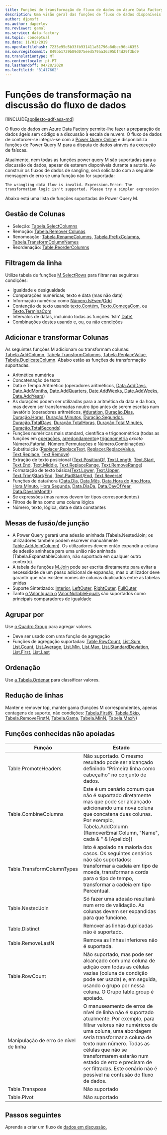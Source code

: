 ```yaml
---
title: Funções de transformação de fluxo de dados em Azure Data Factory
description: Uma visão geral das funções de fluxo de dados disponíveis na Azure Data Factory
author: djpmsft
ms.author: daperlov
ms.reviewer: gamal
ms.service: data-factory
ms.topic: conceptual
ms.date: 11/01/2019
ms.openlocfilehash: 7235e95e5b33fb931411a51796a8dbec96c46355
ms.sourcegitcommit: 849bb1729b89d075eed579aa36395bf4d29f3bd9
ms.translationtype: MT
ms.contentlocale: pt-PT
ms.lasthandoff: 04/28/2020
ms.locfileid: "81417662"
---
```

# <a name="transformation-functions-in-wrangling-data-flow"></a>Funções de transformação na discussão do fluxo de dados

[!INCLUDE[appliesto-adf-asa-md](includes/appliesto-adf-asa-md.md)]

O fluxo de dados em Azure Data Factory permite-lhe fazer a preparação de dados ágeis sem código e a discussão à escala de nuvem. O fluxo de dados de contorcer-se integra-se com a [Power Query Online](https://docs.microsoft.com/powerquery-m/power-query-m-reference) e disponibiliza funções de Power Query M para a disputa de dados através da execução de faíscas. 

Atualmente, nem todas as funções power query M são suportadas para a discussão de dados, apesar de estarem disponíveis durante a autoria. Ao construir os fluxos de dados de sangling, será solicitado com a seguinte mensagem de erro se uma função não for suportada:

`The wrangling data flow is invalid. Expression.Error: The transformation logic isn't supported. Please try a simpler expression`

Abaixo está uma lista de funções suportadas de Power Query M.

## <a name="column-management"></a>Gestão de Colunas

* Seleção: [Tabela.SelectColumns](https://docs.microsoft.com/powerquery-m/table-selectcolumns)
* Remoção: [Tabela.Remover Colunas](https://docs.microsoft.com/powerquery-m/table-removecolumns)
* Renomeação: [Tabela.RenameColumns,](https://docs.microsoft.com/powerquery-m/table-renamecolumns) [Tabela.PrefixColumns,](https://docs.microsoft.com/powerquery-m/table-prefixcolumns) [Tabela.TransformColumnNames](https://docs.microsoft.com/powerquery-m/table-transformcolumnnames)
* Reordenação: [Table.ReorderColumns](https://docs.microsoft.com/powerquery-m/table-reordercolumns)

## <a name="row-filtering"></a>Filtragem da linha

Utilize tabela de funções [M.SelectRows](https://docs.microsoft.com/powerquery-m/table-selectrows) para filtrar nas seguintes condições:

* Igualdade e desigualdade
* Comparações numéricas, texto e data (mas não data)
* Informação numérica como [Número.IsEven](https://docs.microsoft.com/powerquery-m/number-iseven)/[Odd](https://docs.microsoft.com/powerquery-m/number-iseven)
* Contenção de texto usando [texto.Contém,](https://docs.microsoft.com/powerquery-m/text-contains) [Texto.ComeçaCom](https://docs.microsoft.com/powerquery-m/text-startswith), ou [Texto.TerminaCom](https://docs.microsoft.com/powerquery-m/text-endswith)
* Intervalos de datas, incluindo todas as funções 'IsIn' [Date)](https://docs.microsoft.com/powerquery-m/date-functions) 
* Combinações destes usando e, ou, ou não condições

## <a name="adding-and-transforming-columns"></a>Adicionar e transformar Colunas

As seguintes funções M adicionam ou transformam colunas: [Tabela.AddColumn,](https://docs.microsoft.com/powerquery-m/table-addcolumn) [Tabela.TransformColumns,](https://docs.microsoft.com/powerquery-m/table-transformcolumns) [Tabela.ReplaceValue](https://docs.microsoft.com/powerquery-m/table-replacevalue), [Tabela.DuplicateColumn](https://docs.microsoft.com/powerquery-m/table-duplicatecolumn). Abaixo estão as funções de transformação suportadas.

* Aritmética numérica
* Concatenação de texto
* Data e Tempo Aritmético (operadores aritméticos, [Data.AddDays](https://docs.microsoft.com/powerquery-m/date-adddays), [Date.AddMonths](https://docs.microsoft.com/powerquery-m/date-addmonths), [Date.AddQuarters,](https://docs.microsoft.com/powerquery-m/date-addquarters) [Date.AddWeeks, Date.AddWeeks,](https://docs.microsoft.com/powerquery-m/date-addweeks) [Date.AddYears](https://docs.microsoft.com/powerquery-m/date-addyears))
* As durações podem ser utilizadas para a aritmética da data e da hora, mas devem ser transformadas noutro tipo antes de serem escritas num lavatório (operadores aritméticos, [#duration,](https://docs.microsoft.com/powerquery-m/sharpduration) [Duração.Dias,](https://docs.microsoft.com/powerquery-m/duration-days) [Duração.Horas,](https://docs.microsoft.com/powerquery-m/duration-hours) [Duração.Minutos,](https://docs.microsoft.com/powerquery-m/duration-minutes) [Duração.Segundos,](https://docs.microsoft.com/powerquery-m/duration-seconds) [Duração.TotalDays,](https://docs.microsoft.com/powerquery-m/duration-totaldays) [Duração.TotalHoras,](https://docs.microsoft.com/powerquery-m/duration-totalhours) [Duração.TotalMinutes,](https://docs.microsoft.com/powerquery-m/duration-totalminutes) [Duração.TotalSeconds](https://docs.microsoft.com/powerquery-m/duration-totalseconds))    
* Funções numéricas mais standard, científica e trigonométrica (todas as funções em [operações,](https://docs.microsoft.com/powerquery-m/number-functions#operations) [arredondamento](https://docs.microsoft.com/powerquery-m/number-functions#rounding)e [trigonometria](https://docs.microsoft.com/powerquery-m/number-functions#trigonometry) *exceto* Número.Fatorial, Número.Permutações e Número.Combinações)
* Substituição ([Replacer.ReplaceText,](https://docs.microsoft.com/powerquery-m/replacer-replacetext) [Replacer.ReplaceValue,](https://docs.microsoft.com/powerquery-m/replacer-replacevalue) [Text.Replace,](https://docs.microsoft.com/powerquery-m/text-replace) [Text.Remove](https://docs.microsoft.com/powerquery-m/text-remove))
* Extração de texto posicional ([Text.PositionOf,](https://docs.microsoft.com/powerquery-m/text-positionof) [Text.Length](https://docs.microsoft.com/powerquery-m/text-length), [Text.Start,](https://docs.microsoft.com/powerquery-m/text-start) [Text.End](https://docs.microsoft.com/powerquery-m/text-end), [Text.Middle,](https://docs.microsoft.com/powerquery-m/text-middle) [Text.ReplaceRange,](https://docs.microsoft.com/powerquery-m/text-replacerange) [Text.RemoveRange](https://docs.microsoft.com/powerquery-m/text-removerange))
* Formatação de texto básica[(Text.Lower,](https://docs.microsoft.com/powerquery-m/text-lower) [Text.Upper](https://docs.microsoft.com/powerquery-m/text-upper), [Text.Trim](https://docs.microsoft.com/powerquery-m/text-trim)/[Start](https://docs.microsoft.com/powerquery-m/text-trimstart)/[End,](https://docs.microsoft.com/powerquery-m/text-trimend) [Text.PadStart](https://docs.microsoft.com/powerquery-m/text-padstart)/[End,](https://docs.microsoft.com/powerquery-m/text-padend) [Text.Reverse](https://docs.microsoft.com/powerquery-m/text-reverse))
* Funções de data/hora ([Data.Dia,](https://docs.microsoft.com/powerquery-m/date-day) [Data.Mês](https://docs.microsoft.com/powerquery-m/date-month), [Data.Hora do](https://docs.microsoft.com/powerquery-m/date-year) [Ano.Hora,](https://docs.microsoft.com/powerquery-m/time-hour) [Hora.Minuto,](https://docs.microsoft.com/powerquery-m/time-minute) [Hora.Segunda,](https://docs.microsoft.com/powerquery-m/time-second) [Data.DiaDa,](https://docs.microsoft.com/powerquery-m/date-dayofweek) [Data.DayOfYear,](https://docs.microsoft.com/powerquery-m/date-dayofyear) [Data.DaysInMonth](https://docs.microsoft.com/powerquery-m/date-daysinmonth))
* Se expressões (mas ramos devem ter tipos correspondentes)
* Filtros de linha como uma coluna lógica
* Número, texto, lógica, data e data constantes

<a name="mergingjoining-tables"></a>Mesas de fusão/de junção
----------------------
* A Power Query gerará uma adesão aninhada (Tabela.NestedJoin; os utilizadores também podem escrever manualmente [Table.AddJoinColumn](https://docs.microsoft.com/powerquery-m/table-addjoincolumn)).
    Os utilizadores devem então expandir a coluna de adesão aninhada para uma união não aninhada (Tabela.ExpanstableColumn, não suportada em qualquer outro contexto).
* A tabela de funções [M.Join](https://docs.microsoft.com/powerquery-m/table-join) pode ser escrita diretamente para evitar a necessidade de um passo adicional de expansão, mas o utilizador deve garantir que não existem nomes de colunas duplicados entre as tabelas unidas
* Suporte Sintetizado: [Interior,](https://docs.microsoft.com/powerquery-m/joinkind-inner) [LeftOuter,](https://docs.microsoft.com/powerquery-m/joinkind-leftouter) [RightOuter](https://docs.microsoft.com/powerquery-m/joinkind-rightouter), [FullOuter](https://docs.microsoft.com/powerquery-m/joinkind-fullouter)
* Tanto [o Valor.Iguala o](https://docs.microsoft.com/powerquery-m/value-equals) [Valor.NullableEquals](https://docs.microsoft.com/powerquery-m/value-nullableequals) são suportados como principais comparadores de igualdade

## <a name="group-by"></a>Agrupar por

Use [o Quadro.Group](https://docs.microsoft.com/powerquery-m/table-group) para agregar valores.
* Deve ser usado com uma função de agregação
* Funções de agregação suportadas: [Table.RowCount](https://docs.microsoft.com/powerquery-m/table-rowcount), [List.Sum](https://docs.microsoft.com/powerquery-m/list-sum), [List.Count](https://docs.microsoft.com/powerquery-m/list-count), [List.Average](https://docs.microsoft.com/powerquery-m/list-average), [List.Min](https://docs.microsoft.com/powerquery-m/list-min), [List.Max,](https://docs.microsoft.com/powerquery-m/list-max) [List.StandardDeviation](https://docs.microsoft.com/powerquery-m/list-standarddeviation), [List.First,](https://docs.microsoft.com/powerquery-m/list-first) [List.Last](https://docs.microsoft.com/powerquery-m/list-last)

## <a name="sorting"></a>Ordenação

Use [a Tabela.Ordenar](https://docs.microsoft.com/powerquery-m/table-sort) para classificar valores.

## <a name="reducing-rows"></a>Redução de linhas

Manter e remover top, manter gama (funções M correspondentes, apenas contagens de suporte, não condições: [Tabela.FirstN,](https://docs.microsoft.com/powerquery-m/table-firstn) [Tabela.Skip,](https://docs.microsoft.com/powerquery-m/table-skip) [Tabela.RemoveFirstN,](https://docs.microsoft.com/powerquery-m/table-removefirstn) [Tabela.Gama,](https://docs.microsoft.com/powerquery-m/table-range) [Tabela.MinN,](https://docs.microsoft.com/powerquery-m/table-minn) [Tabela.MaxN](https://docs.microsoft.com/powerquery-m/table-maxn))

## <a name="known-unsupported-functions"></a>Funções conhecidas não apoiadas

| Função | Estado |
| -- | -- |
| Table.PromoteHeaders | Não suportado. O mesmo resultado pode ser alcançado definindo "Primeira linha como cabeçalho" no conjunto de dados. |
| Table.CombineColumns | Este é um cenário comum que não é suportado diretamente mas que pode ser alcançado adicionando uma nova coluna que concatena duas colunas.  Por exemplo, Tabela.AddColumn (RemoverEmailColumn, "Name", cada & " & [Apelido]) |
| Table.TransformColumnTypes | Isto é apoiado na maioria dos casos. Os seguintes cenários não são suportados: transformar a cadeia em tipo de moeda, transformar a corda para o tipo de tempo, transformar a cadeia em tipo Percentual. |
| Table.NestedJoin | Só fazer uma adesão resultará num erro de validação. As colunas devem ser expandidas para que funcione. |
| Table.Distinct | Remover as linhas duplicadas não é suportado. |
| Table.RemoveLastN | Remova as linhas inferiores não é suportada. |
| Table.RowCount | Não suportado, mas pode ser alcançado com uma coluna de adição com todas as células vazias (coluna de condição pode ser usada) e, em seguida, usando o grupo por nessa coluna. O Grupo table.group é apoiado. | 
| Manipulação de erro de nível de linha | O manuseamento de erros de nível de linha não é suportado atualmente. Por exemplo, para filtrar valores não numéricos de uma coluna, uma abordagem seria transformar a coluna de texto num número. Todas as células que não se transformarem estarão num estado de erro e precisam de ser filtradas. Este cenário não é possível na confusão do fluxo de dados. |
| Table.Transpose | Não suportado |
| Table.Pivot | Não suportado |

## <a name="next-steps"></a>Passos seguintes

Aprenda a criar um fluxo de [dados em discussão.](wrangling-data-flow-tutorial.md)
